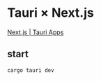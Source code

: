 # Tauri × Next.js

[Next.js | Tauri Apps](https://tauri.app/v1/guides/getting-started/setup/next-js)

## start

```
cargo tauri dev
```
